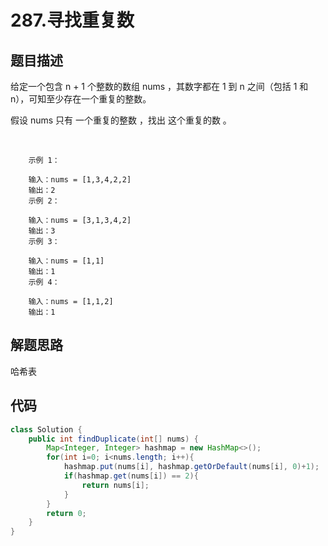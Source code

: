 # 287.寻找重复数

## 题目描述
给定一个包含 n + 1 个整数的数组 nums ，其数字都在 1 到 n 之间（包括 1 和 n），可知至少存在一个重复的整数。

假设 nums 只有 一个重复的整数 ，找出 这个重复的数 。

 

        示例 1：

        输入：nums = [1,3,4,2,2]
        输出：2
        示例 2：

        输入：nums = [3,1,3,4,2]
        输出：3
        示例 3：

        输入：nums = [1,1]
        输出：1
        示例 4：

        输入：nums = [1,1,2]
        输出：1


## 解题思路
哈希表


## 代码
```java
class Solution {
    public int findDuplicate(int[] nums) {
        Map<Integer, Integer> hashmap = new HashMap<>();
        for(int i=0; i<nums.length; i++){
            hashmap.put(nums[i], hashmap.getOrDefault(nums[i], 0)+1);
            if(hashmap.get(nums[i]) == 2){
                return nums[i];
            }
        }
        return 0;
    }
}
```
